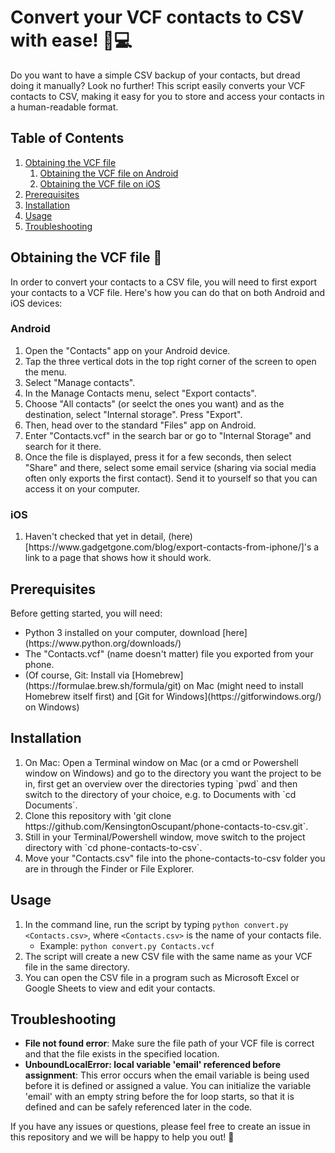 <h1>Convert your VCF contacts to CSV with ease! 📱💻</h1><p>Do you want to have a simple CSV backup of your contacts, but dread doing it manually? Look no further! This script easily converts your VCF contacts to CSV, making it easy for you to store and access your contacts in a human-readable format.</p><h2>Table of Contents</h2><ol><li><a href="#obtaining-the-vcf-file" target="_new">Obtaining the VCF file</a><ol><li><a href="#android" target="_new">Obtaining the VCF file on Android</a></li><li><a href="#ios" target="_new">Obtaining the VCF file on iOS</a></li></ol></li><li><a href="#prerequisites" target="_new">Prerequisites</a></li><li><a href="#installation" target="_new">Installation</a></li><li><a href="#usage" target="_new">Usage</a></li><li><a href="#troubleshooting" target="_new">Troubleshooting</a></li></ol><h2>Obtaining the VCF file 📱</h2><p>In order to convert your contacts to a CSV file, you will need to first export your contacts to a VCF file. Here's how you can do that on both Android and iOS devices:</p><h3>Android</h3><ol><li>Open the "Contacts" app on your Android device.</li><li>Tap the three vertical dots in the top right corner of the screen to open the menu.</li><li>Select "Manage contacts".</li><li>In the Manage Contacts menu, select "Export contacts".</li><li>Choose "All contacts" (or seelct the ones you want) and as the destination, select "Internal storage". Press "Export".</li><li>Then, head over to the standard "Files" app on Android.</li><li>Enter "Contacts.vcf" in the search bar or go to "Internal Storage" and search for it there.</li><li>Once the file is displayed, press it for a few seconds, then select "Share" and there, select some email service (sharing via social media often only exports the first contact). Send it to yourself so that you can access it on your computer.</li></ol><h3>iOS</h3><ol><li>Haven't checked that yet in detail, (here)[https://www.gadgetgone.com/blog/export-contacts-from-iphone/]'s a link to a page that shows how it should work. </li></ol><h2>Prerequisites</h2><p>Before getting started, you will need:</p><ul><li>Python 3 installed on your computer, download [here](https://www.python.org/downloads/)</li><li>The "Contacts.vcf" (name doesn't matter) file you exported from your phone.</li><li>(Of course, Git: Install via [Homebrew](https://formulae.brew.sh/formula/git) on Mac (might need to install Homebrew itself first) and [Git for Windows](https://gitforwindows.org/) on Windows)</li></ul><h2>Installation</h2><ol><li>On Mac: Open a Terminal window on Mac (or a cmd or Powershell window on Windows) and go to the directory you want the project to be in, first get an overview over the directories typing `pwd` and then switch to the directory of your choice, e.g. to Documents with `cd Documents`.</li><li>Clone this repository with 'git clone https://github.com/KensingtonOscupant/phone-contacts-to-csv.git`.</li><li>Still in your Terminal/Powershell window, move switch to the project directory with `cd phone-contacts-to-csv`.</li><li>Move your "Contacts.csv" file into the phone-contacts-to-csv folder you are in through the Finder or File Explorer.</li></ol><h2>Usage</h2><ol><li>In the command line, run the script by typing <code>python convert.py &lt;Contacts.csv&gt;</code>, where <code>&lt;Contacts.csv&gt;</code> is the name of your contacts file.<ul><li>Example: <code>python convert.py Contacts.vcf</code></li></ul></li><li>The script will create a new CSV file with the same name as your VCF file in the same directory.</li><li>You can open the CSV file in a program such as Microsoft Excel or Google Sheets to view and edit your contacts.</li></ol><h2>Troubleshooting</h2><ul><li><strong>File not found error</strong>: Make sure the file path of your VCF file is correct and that the file exists in the specified location.</li><li><strong>UnboundLocalError: local variable 'email' referenced before assignment</strong>: This error occurs when the email variable is being used before it is defined or assigned a value. You can initialize the variable 'email' with an empty string before the for loop starts, so that it is defined and can be safely referenced later in the code.</li></ul><p>If you have any issues or questions, please feel free to create an issue in this repository and we will be happy to help you out! 🤗</p>
